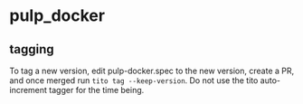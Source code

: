 pulp_docker
===========

tagging
-------

To tag a new version, edit pulp-docker.spec to the new version, create a PR,
and once merged run `tito tag --keep-version`. Do not use the tito
auto-increment tagger for the time being.
